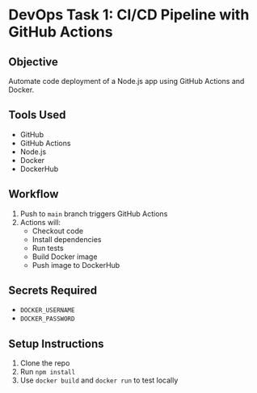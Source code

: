 # DevOps Task 1: CI/CD Pipeline with GitHub Actions

## Objective
Automate code deployment of a Node.js app using GitHub Actions and Docker.

## Tools Used
- GitHub
- GitHub Actions
- Node.js
- Docker
- DockerHub

## Workflow
1. Push to `main` branch triggers GitHub Actions
2. Actions will:
   - Checkout code
   - Install dependencies
   - Run tests
   - Build Docker image
   - Push image to DockerHub

## Secrets Required
- `DOCKER_USERNAME`
- `DOCKER_PASSWORD`

## Setup Instructions
1. Clone the repo
2. Run `npm install`
3. Use `docker build` and `docker run` to test locally
